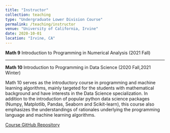 ```yaml
---
title: "Instructor"
collection: teaching
type: "Undergraduate Lower Division Course"
permalink: /teaching/instructor
venue: "University of California, Irvine"
date: 2020-10-01
location: "Irvine, CA"
---
```


**Math 9** Introduction to Programming in Numerical Analysis (2021 Fall)

---
**Math 10** Introduction to Programming in Data Science (2020 Fall,2021 Winter)

Math 10 serves as the introductory course in programming and machine learning algorithms, mainly targeted for the students with mathematical background and have interests in the Data Science specialization. In addition to the introduction of popular python data science packages (Numpy, Matplotlib, Pandas, Seaborn and Scikit-learn), this course also emphasizes the understandings of rationales underlying the programming language and machine learning algorithms.

[Course GitHub Repository](https://github.com/cliffzhou92/UCI_MATH_10/blob/master/README.md)
